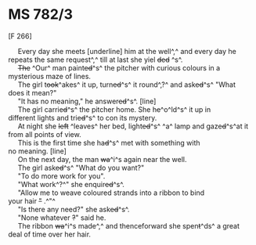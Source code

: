 # MS 782/3

[F 266]

&nbsp;&nbsp;&nbsp;&nbsp;&nbsp;Every day she meets [underline] him at the well^,^ and every day he \
repeats the same request^,^ till at last she yiel ~~ded~~ ^s^. \
&nbsp;&nbsp;&nbsp;&nbsp;&nbsp;~~The~~ ^Our^ man paint~~ed~~^s^ the pitcher with curious colours in a \
mysterious maze of lines. \
&nbsp;&nbsp;&nbsp;&nbsp;&nbsp;The girl t~~ook~~^akes^ it up, turn~~ed~~^s^ it round^,?^ and ask~~ed~~^s^ "What \
does it mean?" \
&nbsp;&nbsp;&nbsp;&nbsp;&nbsp;"It has no meaning," he answer~~ed~~^s^.
[line]  \
&nbsp;&nbsp;&nbsp;&nbsp;&nbsp;The girl carrie~~d~~^s^ the pitcher home. She h~~e~~^o^ld^s^ it up in \
different  lights and trie~~d~~^s^ to con its mystery. \
&nbsp;&nbsp;&nbsp;&nbsp;&nbsp;At night she ~~left~~ ^leaves^ her bed, light~~ed~~^s^ ^a^ lamp and gaze~~d~~^s^at it \
from all points of view. \
&nbsp;&nbsp;&nbsp;&nbsp;&nbsp;This is the first time she ha~~d~~^s^ met with something with \
no meaning. 
[line] \
&nbsp;&nbsp;&nbsp;&nbsp;&nbsp;On the next day, the man ~~wa~~^i^s again near the well. \
&nbsp;&nbsp;&nbsp;&nbsp;&nbsp;The girl ask~~ed~~^s^ "What do you want?" \
&nbsp;&nbsp;&nbsp;&nbsp;&nbsp;"To do more work for you". \
&nbsp;&nbsp;&nbsp;&nbsp;&nbsp;"What work^?^" she enquir~~ed~~^s^. \
&nbsp;&nbsp;&nbsp;&nbsp;&nbsp;"Allow me to weave coloured strands into a ribbon to bind \
your hair ~~"~~ .^"^ \
&nbsp;&nbsp;&nbsp;&nbsp;&nbsp;"Is there any need?" she ask~~ed~~^s^. \
&nbsp;&nbsp;&nbsp;&nbsp;&nbsp;"None whatever ~~?~~" said he. \
&nbsp;&nbsp;&nbsp;&nbsp;&nbsp;The ribbon ~~wa~~^i^s made^,^ and thenceforward she spen~~t~~^ds^ a great \
deal of time over her hair.
